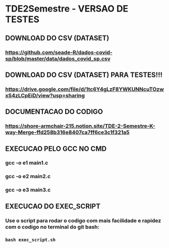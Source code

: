 # TDE2Semestre - VERSAO DE TESTES
## DOWNLOAD DO CSV (DATASET)
### https://github.com/seade-R/dados-covid-sp/blob/master/data/dados_covid_sp.csv
## DOWNLOAD DO CSV (DATASET) PARA TESTES!!!
### https://drive.google.com/file/d/1tc6Y4gLzF8YWKUNNcuTOzwxS4zLCpEiD/view?usp=sharing

## DOCUMENTACAO DO CODIGO
### https://shore-armchair-215.notion.site/TDE-2-Semestre-K-way-Merge-ffd258b316e8407ca7ff6ce3c1f321a5

## EXECUCAO PELO GCC NO CMD

### gcc -o e1 main1.c
### gcc -o e2 main2.c
### gcc -o e3 main3.c

## EXECUCAO DO EXEC_SCRIPT

### Use o script para rodar o codigo com mais facilidade e rapidez com o codigo no terminal do git bash:

### `bash exec_script.sh`